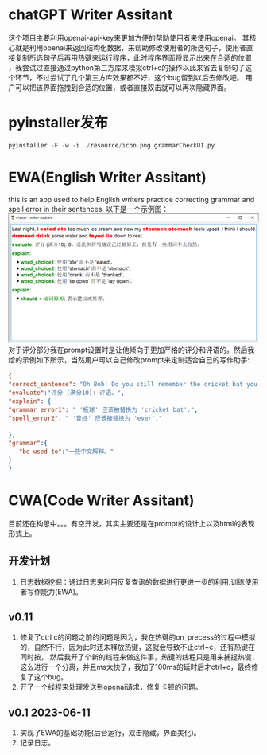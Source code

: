 # chatGPT Writer Assitant

这个项目主要利用openai-api-key来更加方便的帮助使用者来使用openai。
其核心就是利用openai来返回结构化数据，来帮助修改使用者的所选句子，使用者直接复制所选句子后再用热键来运行程序，此时程序界面将显示出来在合适的位置
，我尝试过直接通过python第三方库来模拟ctrl+c的操作以此来省去复制句子这个环节，不过尝试了几个第三方库效果都不好，这个bug留到以后去修改吧。
用户可以把该界面拖拽到合适的位置，或者直接双击就可以再次隐藏界面。


# pyinstaller发布
```python
pyinstaller -F -w -i ./resource/icon.png grammarCheckUI.py

```

# EWA(English Writer Assitant)
this is an app used to help English writers practice  correcting  grammar  and spell error in their sentences.
以下是一个示例图：
![img.png](imgs/img.png)
对于评分部分我在prompt设置时是让他倾向于更加严格的评分和评语的。然后我给的示例如下所示，当然用户可以自己修改prompt来定制适合自己的写作助手:
```json
{
"correct_sentence": "Oh Bob! Do you still remember the cricket bat you borrowed from me? Please return it to me. I will use it tomorrow.",
"evaluate":"评分 (满分10): 评语。",
"explain": {
"grammar_error1": " '板球' 应该被替换为 'cricket bat'.",
"spell_error2": " '曾经' 应该被替换为 'ever'."

},
"grammar":{
   "be used to":"一些中文解释。"
}
}
```

# CWA(Code Writer Assitant)
目前还在构思中。。。有空开发，其实主要还是在prompt的设计上以及html的表现形式上。




## 开发计划
1. 日志数据挖掘：通过日志来利用反复查询的数据进行更进一步的利用,训练使用者写作能力(EWA)。


## v0.11
1. 修复了ctrl c的问题之前的问题是因为，我在热键的on_precess的过程中模拟的，自然不行，因为此时还未释放热键，这就会导致不止ctrl+c，还有热键在同时按，
然后我开了个新的线程来做这件事，热键的线程只是用来捕捉热键，这么进行一个分离，并且ms太快了，我加了100ms的延时后才ctrl+c，最终修复了这个bug。
2. 开了一个线程来处理发送到openai请求，修复卡顿的问题。


## v0.1 2023-06-11
1. 实现了EWA的基础功能(后台运行，双击隐藏，界面美化)。
2. 记录日志。

